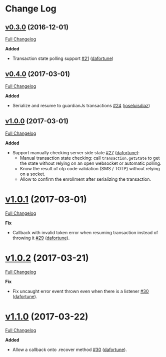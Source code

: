 # Change Log

## [v0.3.0](https://github.com/auth0/auth0-guardian.js/tree/v0.3.0) (2016-12-01)
[Full Changelog](https://github.com/auth0/auth0-guardian.js/compare/v0.3.0...v0.2.5)

**Added**
- Transaction state polling support [\#21](https://github.com/auth0/auth0-guardian.js/pull/21) ([dafortune](https://github.com/dafortune))

## [v0.4.0](https://github.com/auth0/auth0-guardian.js/tree/v0.4.0) (2017-03-01)
[Full Changelog](https://github.com/auth0/auth0-guardian.js/compare/v0.4.0...v0.3.0)

**Added**
- Serialize and resume to guardianJs transactions [\#24](https://github.com/auth0/auth0-guardian.js/pull/24) ([joseluisdiaz](https://github.com/joseluisdiaz))

## [v1.0.0](https://github.com/auth0/auth0-guardian.js/tree/v0.4.0) (2017-03-01)
[Full Changelog](https://github.com/auth0/auth0-guardian.js/compare/v1.0.0...v0.4.0)

**Added**
- Support manually checking server side state [\#27](https://github.com/auth0/auth0-guardian.js/pull/27) ([dafortune](https://github.com/dafortune)):
  * Manual transaction state checking: call `transaction.getState` to get the state without relying on an open websocket or automatic polling.
  * Know the result of otp code validation (SMS / TOTP) without relying on a socket.
  * Allow to confirm the enrollment after serializing the transaction.

# [v1.0.1](https://github.com/auth0/auth0-guardian.js/tree/v1.0.1) (2017-03-01)
[Full Changelog](https://github.com/auth0/auth0-guardian.js/compare/v1.0.1...v1.0.0)

**Fix**
- Callback with invalid token error when resuming transaction instead of throwing it [\#29](https://github.com/auth0/auth0-guardian.js/pull/29) ([dafortune](https://github.com/dafortune)).

# [v1.0.2](https://github.com/auth0/auth0-guardian.js/tree/v1.0.2) (2017-03-21)
[Full Changelog](https://github.com/auth0/auth0-guardian.js/compare/v1.0.1...v1.0.0)

**Fix**
- Fix uncaught error event thrown even when there is a listener [\#30](https://github.com/auth0/auth0-guardian.js/pull/30) ([dafortune](https://github.com/dafortune)).

# [v1.1.0](https://github.com/auth0/auth0-guardian.js/tree/v1.1.0) (2017-03-22)
[Full Changelog](https://github.com/auth0/auth0-guardian.js/compare/v1.1.0...v1.0.2)

**Added**
- Allow a callback onto .recover method [\#30](https://github.com/auth0/auth0-guardian.js/pull/31) ([dafortune](https://github.com/dafortune)).
